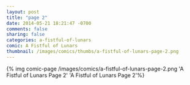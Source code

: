 ```yaml
---
layout: post
title: "page 2"
date: 2014-05-21 18:21:47 -0700
comments: false
sharing: false
categories: a-fistful-of-lunars
comic: A Fistful of Lunars
thumbnail: /images/comics/thumbs/a-fistful-of-lunars-page-2.png
---
```


{% img comic-page /images/comics/a-fistful-of-lunars-page-2.png 'A Fistful of Lunars Page 2' 'A Fistful of Lunars Page 2'%}